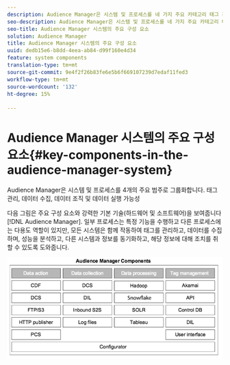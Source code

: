 ```yaml
---
description: Audience Manager은 시스템 및 프로세스를 네 가지 주요 카테고리 태그 관리, 데이터 수집, 데이터 조직 및 데이터 실행 기능으로 그룹화합니다.
seo-description: Audience Manager은 시스템 및 프로세스를 네 가지 주요 카테고리 태그 관리, 데이터 수집, 데이터 조직 및 데이터 실행 기능으로 그룹화합니다.
seo-title: Audience Manager 시스템의 주요 구성 요소
solution: Audience Manager
title: Audience Manager 시스템의 주요 구성 요소
uuid: dedb15e6-b8dd-4eea-ab84-d99f160e4d34
feature: system components
translation-type: tm+mt
source-git-commit: 9e4f2f26b83fe6e5b6f669107239d7edaf11fed3
workflow-type: tm+mt
source-wordcount: '132'
ht-degree: 15%

---
```



# Audience Manager 시스템의 주요 구성 요소{#key-components-in-the-audience-manager-system}

Audience Manager은 시스템 및 프로세스를 4개의 주요 범주로 그룹화합니다. 태그 관리, 데이터 수집, 데이터 조직 및 데이터 실행 가능성

<!-- 

c_compstack.xml

 -->

다음 그림은 주요 구성 요소와 강력한 기본 기술(하드웨어 및 소프트웨어)을 보여줍니다 [!DNL Audience Manager]. 일부 프로세스는 특정 기능을 수행하고 다른 프로세스에는 다용도 역할이 있지만, 모든 시스템은 함께 작동하여 태그를 관리하고, 데이터를 수집하며, 성능을 분석하고, 다른 시스템과 정보를 동기화하고, 해당 정보에 대해 조치를 취할 수 있도록 도와줍니다.

![](assets/components.png)

